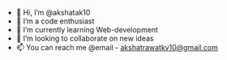 - 👋 Hi, I’m @akshatak10
- 👀 I’m a code enthusiast
- 🌱 I’m currently learning Web-development
- 💞️ I’m looking to collaborate on new ideas 
- 📫 You can reach me @email  - akshatrawatkv10@gmail.com

<!---
akshatak10/akshatak10 is a ✨ special ✨ repository because its `README.md` (this file) appears on your GitHub profile.
You can click the Preview link to take a look at your changes.
--->
